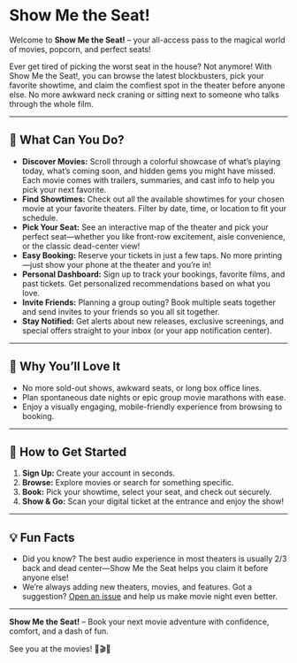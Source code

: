 # Show Me the Seat!

Welcome to **Show Me the Seat!** – your all-access pass to the magical world of movies, popcorn, and perfect seats!

Ever get tired of picking the worst seat in the house? Not anymore! With Show Me the Seat!, you can browse the latest blockbusters, pick your favorite showtime, and claim the comfiest spot in the theater before anyone else. No more awkward neck craning or sitting next to someone who talks through the whole film.

---

## 🍿 What Can You Do?

- **Discover Movies:** Scroll through a colorful showcase of what’s playing today, what’s coming soon, and hidden gems you might have missed. Each movie comes with trailers, summaries, and cast info to help you pick your next favorite.
- **Find Showtimes:** Check out all the available showtimes for your chosen movie at your favorite theaters. Filter by date, time, or location to fit your schedule.
- **Pick Your Seat:** See an interactive map of the theater and pick your perfect seat—whether you like front-row excitement, aisle convenience, or the classic dead-center view!
- **Easy Booking:** Reserve your tickets in just a few taps. No more printing—just show your phone at the theater and you’re in!
- **Personal Dashboard:** Sign up to track your bookings, favorite films, and past tickets. Get personalized recommendations based on what you love.
- **Invite Friends:** Planning a group outing? Book multiple seats together and send invites to your friends so you all sit together.
- **Stay Notified:** Get alerts about new releases, exclusive screenings, and special offers straight to your inbox (or your app notification center).

---

## 🎉 Why You’ll Love It

- No more sold-out shows, awkward seats, or long box office lines.
- Plan spontaneous date nights or epic group movie marathons with ease.
- Enjoy a visually engaging, mobile-friendly experience from browsing to booking.

---

## 🚀 How to Get Started

1. **Sign Up:** Create your account in seconds.
2. **Browse:** Explore movies or search for something specific.
3. **Book:** Pick your showtime, select your seat, and check out securely.
4. **Show & Go:** Scan your digital ticket at the entrance and enjoy the show!

---

## 💡 Fun Facts

- Did you know? The best audio experience in most theaters is usually 2/3 back and dead center—Show Me the Seat helps you claim it before anyone else!
- We’re always adding new theaters, movies, and features. Got a suggestion? [Open an issue](https://github.com/ChilliRoger/movie-ticket-app/issues) and help us make movie night even better.

---

**Show Me the Seat!** – Book your next movie adventure with confidence, comfort, and a dash of fun.

See you at the movies! 🍿🎬✨

